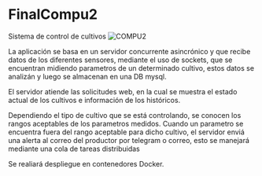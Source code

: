 # FinalCompu2
Sistema de control de cultivos
![COMPU2](https://user-images.githubusercontent.com/48955619/154610852-3bf93380-b62c-4053-93b6-0620184ccced.png)

La aplicación se basa en un servidor concurrente asincrónico y que recibe datos de los diferentes sensores, mediante el uso de sockets, que se encuentran midiendo parametros de un determinado cultivo, estos datos se analizán y luego se almacenan en una DB mysql.

El servidor atiende las solicitudes web, en la cual se muestra el estado actual de los cultivos e información de los históricos.

Dependiendo el tipo de cultivo que se está controlando, se conocen los rangos aceptables de los parametros medidos. Cuando un parametro se encuentra fuera del rango aceptable para dicho cultivo, el servidor enviá una alerta al correo del productor por telegram o correo, esto se manejará mediante una cola de tareas distribuidas

Se realiará despliegue en contenedores Docker.
